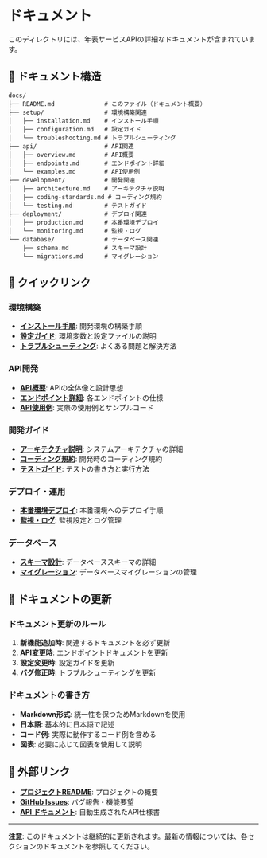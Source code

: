 # ドキュメント

このディレクトリには、年表サービスAPIの詳細なドキュメントが含まれています。

## 📁 ドキュメント構造

```
docs/
├── README.md              # このファイル（ドキュメント概要）
├── setup/                 # 環境構築関連
│   ├── installation.md    # インストール手順
│   ├── configuration.md   # 設定ガイド
│   └── troubleshooting.md # トラブルシューティング
├── api/                   # API関連
│   ├── overview.md        # API概要
│   ├── endpoints.md       # エンドポイント詳細
│   └── examples.md        # API使用例
├── development/           # 開発関連
│   ├── architecture.md    # アーキテクチャ説明
│   ├── coding-standards.md # コーディング規約
│   └── testing.md         # テストガイド
├── deployment/            # デプロイ関連
│   ├── production.md      # 本番環境デプロイ
│   └── monitoring.md      # 監視・ログ
└── database/              # データベース関連
    ├── schema.md          # スキーマ設計
    └── migrations.md      # マイグレーション
```

## 🚀 クイックリンク

### 環境構築
- **[インストール手順](./setup/installation.md)**: 開発環境の構築手順
- **[設定ガイド](./setup/configuration.md)**: 環境変数と設定ファイルの説明
- **[トラブルシューティング](./setup/troubleshooting.md)**: よくある問題と解決方法

### API開発
- **[API概要](./api/overview.md)**: APIの全体像と設計思想
- **[エンドポイント詳細](./api/endpoints.md)**: 各エンドポイントの仕様
- **[API使用例](./api/examples.md)**: 実際の使用例とサンプルコード

### 開発ガイド
- **[アーキテクチャ説明](./development/architecture.md)**: システムアーキテクチャの詳細
- **[コーディング規約](./development/coding-standards.md)**: 開発時のコーディング規約
- **[テストガイド](./development/testing.md)**: テストの書き方と実行方法

### デプロイ・運用
- **[本番環境デプロイ](./deployment/production.md)**: 本番環境へのデプロイ手順
- **[監視・ログ](./deployment/monitoring.md)**: 監視設定とログ管理

### データベース
- **[スキーマ設計](./database/schema.md)**: データベーススキーマの詳細
- **[マイグレーション](./database/migrations.md)**: データベースマイグレーションの管理

## 📝 ドキュメントの更新

### ドキュメント更新のルール
1. **新機能追加時**: 関連するドキュメントを必ず更新
2. **API変更時**: エンドポイントドキュメントを更新
3. **設定変更時**: 設定ガイドを更新
4. **バグ修正時**: トラブルシューティングを更新

### ドキュメントの書き方
- **Markdown形式**: 統一性を保つためMarkdownを使用
- **日本語**: 基本的に日本語で記述
- **コード例**: 実際に動作するコード例を含める
- **図表**: 必要に応じて図表を使用して説明

## 🔗 外部リンク

- **[プロジェクトREADME](../README.md)**: プロジェクトの概要
- **[GitHub Issues](https://github.com/your-repo/issues)**: バグ報告・機能要望
- **[API ドキュメント](http://localhost:8020/docs)**: 自動生成されたAPI仕様書

---

**注意**: このドキュメントは継続的に更新されます。最新の情報については、各セクションのドキュメントを参照してください。 